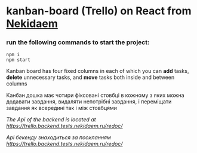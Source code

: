 # kanban-board (Trello) on React from [Nekidaem](https://nekidaem.ru/)

### run the following commands to start the project:

```
npm i
npm start
```

Kanban board has four fixed columns in each of which you can **add** tasks, **delete** unnecessary tasks, and **move** tasks both inside and between columns

Kанбан дошка має чотири фіксовані стовбці в кожному з яких можна додавати завдання, видаляти непотрібні завдання, і переміщати завдання як всередині так і між стовбцями

*The Api of the backend is located at https://trello.backend.tests.nekidaem.ru/redoc/*

*Api бекенду знаходиться за посиланням https://trello.backend.tests.nekidaem.ru/redoc/*